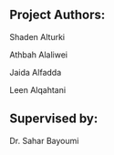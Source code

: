 ## Project Authors:
Shaden Alturki

Athbah Alaliwei

Jaida Alfadda

Leen Alqahtani


## Supervised by: 

Dr. Sahar Bayoumi
